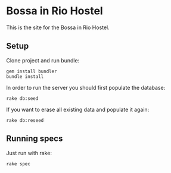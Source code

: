 # Bossa in Rio Hostel

This is the site for the Bossa in Rio Hostel.

## Setup

Clone project and run bundle:

    gem install bundler
    bundle install

In order to run the server you should first populate the database:

    rake db:seed
    
If you want to erase all existing data and populate it again:

    rake db:reseed

## Running specs

Just run with rake:

    rake spec

